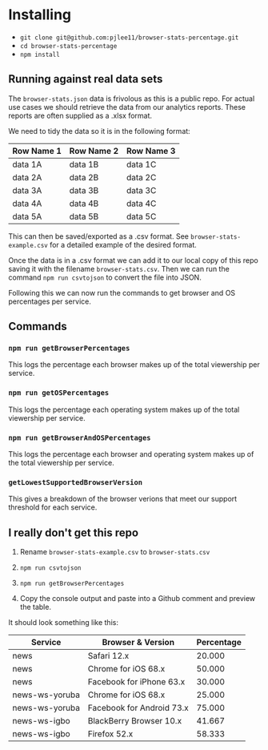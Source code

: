 # Installing

- `git clone git@github.com:pjlee11/browser-stats-percentage.git`
- `cd browser-stats-percentage`
- `npm install`

## Running against real data sets

The `browser-stats.json` data is frivolous as this is a public repo. For actual use cases we should retrieve the data from our analytics reports. These reports are often supplied as a .xlsx format.

We need to tidy the data so it is in the following format:

| Row Name 1 | Row Name 2 | Row Name 3 |
| ---------- | ---------- | ---------- |
| data 1A    | data 1B    | data 1C    |
| data 2A    | data 2B    | data 2C    |
| data 3A    | data 3B    | data 3C    |
| data 4A    | data 4B    | data 4C    |
| data 5A    | data 5B    | data 5C    |

This can then be saved/exported as a .csv format. See `browser-stats-example.csv` for a detailed example of the desired format.

Once the data is in a .csv format we can add it to our local copy of this repo saving it with the filename `browser-stats.csv`. Then we can run the command `npm run csvtojson` to convert the file into JSON.

Following this we can now run the commands to get browser and OS percentages per service.

## Commands

### `npm run getBrowserPercentages`

This logs the percentage each browser makes up of the total viewership per service.

### `npm run getOSPercentages`

This logs the percentage each operating system makes up of the total viewership per service.

### `npm run getBrowserAndOSPercentages`

This logs the percentage each browser and operating system makes up of the total viewership per service.

### `getLowestSupportedBrowserVersion`

This gives a breakdown of the browser verions that meet our support threshold for each service.

## I really don't get this repo

1. Rename `browser-stats-example.csv` to `browser-stats.csv`

2. `npm run csvtojson`

3. `npm run getBrowserPercentages`

4. Copy the console output and paste into a Github comment and preview the table.

It should look something like this:

| Service        | Browser & Version         | Percentage |
| -------------- | ------------------------- | ---------- |
| news           | Safari 12.x               | 20.000     |
| news           | Chrome for iOS 68.x       | 50.000     |
| news           | Facebook for iPhone 63.x  | 30.000     |
| news-ws-yoruba | Chrome for iOS 68.x       | 25.000     |
| news-ws-yoruba | Facebook for Android 73.x | 75.000     |
| news-ws-igbo   | BlackBerry Browser 10.x   | 41.667     |
| news-ws-igbo   | Firefox 52.x              | 58.333     |

